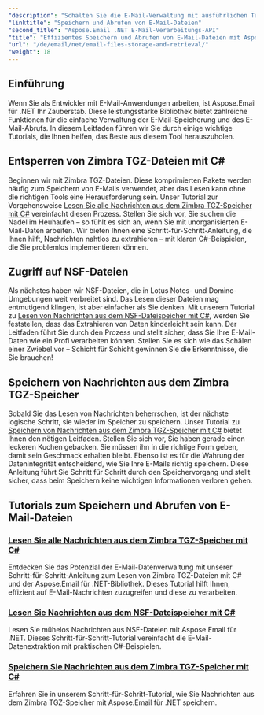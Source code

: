 ```yaml
---
"description": "Schalten Sie die E-Mail-Verwaltung mit ausführlichen Tutorials zu Aspose.Email für .NET frei, die die Zimbra TGZ- und NSF-Dateiverwaltung in C# abdecken."
"linktitle": "Speichern und Abrufen von E-Mail-Dateien"
"second_title": "Aspose.Email .NET E-Mail-Verarbeitungs-API"
"title": "Effizientes Speichern und Abrufen von E-Mail-Dateien mit Aspose.Email"
"url": "/de/email/net/email-files-storage-and-retrieval/"
"weight": 18
---
```


## Einführung

Wenn Sie als Entwickler mit E-Mail-Anwendungen arbeiten, ist Aspose.Email für .NET Ihr Zauberstab. Diese leistungsstarke Bibliothek bietet zahlreiche Funktionen für die einfache Verwaltung der E-Mail-Speicherung und des E-Mail-Abrufs. In diesem Leitfaden führen wir Sie durch einige wichtige Tutorials, die Ihnen helfen, das Beste aus diesem Tool herauszuholen.

## Entsperren von Zimbra TGZ-Dateien mit C#
Beginnen wir mit Zimbra TGZ-Dateien. Diese komprimierten Pakete werden häufig zum Speichern von E-Mails verwendet, aber das Lesen kann ohne die richtigen Tools eine Herausforderung sein. Unser Tutorial zur Vorgehensweise [Lesen Sie alle Nachrichten aus dem Zimbra TGZ-Speicher mit C#](./read-all-messages-from-zimbra-tgz-storage/) vereinfacht diesen Prozess. Stellen Sie sich vor, Sie suchen die Nadel im Heuhaufen – so fühlt es sich an, wenn Sie mit unorganisierten E-Mail-Daten arbeiten. Wir bieten Ihnen eine Schritt-für-Schritt-Anleitung, die Ihnen hilft, Nachrichten nahtlos zu extrahieren – mit klaren C#-Beispielen, die Sie problemlos implementieren können. 

## Zugriff auf NSF-Dateien
Als nächstes haben wir NSF-Dateien, die in Lotus Notes- und Domino-Umgebungen weit verbreitet sind. Das Lesen dieser Dateien mag entmutigend klingen, ist aber einfacher als Sie denken. Mit unserem Tutorial zu [Lesen von Nachrichten aus dem NSF-Dateispeicher mit C#](./read-messages-from-nsf-files-storage/), werden Sie feststellen, dass das Extrahieren von Daten kinderleicht sein kann. Der Leitfaden führt Sie durch den Prozess und stellt sicher, dass Sie Ihre E-Mail-Daten wie ein Profi verarbeiten können. Stellen Sie es sich wie das Schälen einer Zwiebel vor – Schicht für Schicht gewinnen Sie die Erkenntnisse, die Sie brauchen!

## Speichern von Nachrichten aus dem Zimbra TGZ-Speicher
Sobald Sie das Lesen von Nachrichten beherrschen, ist der nächste logische Schritt, sie wieder im Speicher zu speichern. Unser Tutorial zu [Speichern von Nachrichten aus dem Zimbra TGZ-Speicher mit C#](./save-messages-from-zimbra-tgz-storage/) bietet Ihnen den nötigen Leitfaden. Stellen Sie sich vor, Sie haben gerade einen leckeren Kuchen gebacken. Sie müssen ihn in die richtige Form geben, damit sein Geschmack erhalten bleibt. Ebenso ist es für die Wahrung der Datenintegrität entscheidend, wie Sie Ihre E-Mails richtig speichern. Diese Anleitung führt Sie Schritt für Schritt durch den Speichervorgang und stellt sicher, dass beim Speichern keine wichtigen Informationen verloren gehen.

## Tutorials zum Speichern und Abrufen von E-Mail-Dateien
### [Lesen Sie alle Nachrichten aus dem Zimbra TGZ-Speicher mit C#](./read-all-messages-from-zimbra-tgz-storage/)
Entdecken Sie das Potenzial der E-Mail-Datenverwaltung mit unserer Schritt-für-Schritt-Anleitung zum Lesen von Zimbra TGZ-Dateien mit C# und der Aspose.Email für .NET-Bibliothek. Dieses Tutorial hilft Ihnen, effizient auf E-Mail-Nachrichten zuzugreifen und diese zu verarbeiten.
### [Lesen Sie Nachrichten aus dem NSF-Dateispeicher mit C#](./read-messages-from-nsf-files-storage/)
Lesen Sie mühelos Nachrichten aus NSF-Dateien mit Aspose.Email für .NET. Dieses Schritt-für-Schritt-Tutorial vereinfacht die E-Mail-Datenextraktion mit praktischen C#-Beispielen.
### [Speichern Sie Nachrichten aus dem Zimbra TGZ-Speicher mit C#](./save-messages-from-zimbra-tgz-storage/)
Erfahren Sie in unserem Schritt-für-Schritt-Tutorial, wie Sie Nachrichten aus dem Zimbra TGZ-Speicher mit Aspose.Email für .NET speichern.